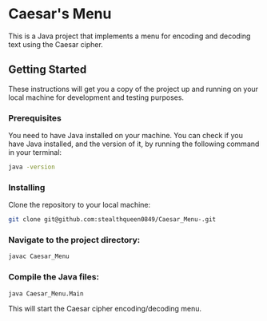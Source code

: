 # Caesar's Menu

This is a Java project that implements a menu for encoding and decoding text using the Caesar cipher.

## Getting Started

These instructions will get you a copy of the project up and running on your local machine for development and testing purposes.

### Prerequisites

You need to have Java installed on your machine. You can check if you have Java installed, and the version of it, by running the following command in your terminal:

```bash
java -version
```

### Installing
Clone the repository to your local machine:

```bash
git clone git@github.com:stealthqueen0849/Caesar_Menu-.git
```

### Navigate to the project directory:

```bash
javac Caesar_Menu
```

### Compile the Java files:

```bash
java Caesar_Menu.Main
```

This will start the Caesar cipher encoding/decoding menu.
